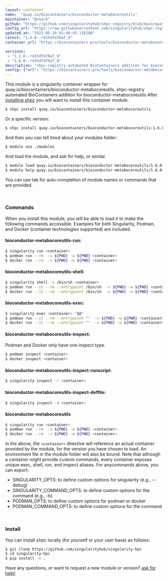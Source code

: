 ```yaml
---
layout: container
name:  "quay.io/biocontainers/bioconductor-metabocoreutils"
maintainer: "@vsoch"
github: "https://github.com/singularityhub/shpc-registry/blob/main/quay.io/biocontainers/bioconductor-metabocoreutils/container.yaml"
config_url: "https://raw.githubusercontent.com/singularityhub/shpc-registry/main/quay.io/biocontainers/bioconductor-metabocoreutils/container.yaml"
updated_at: "2023-05-10 02:40:45.118208"
latest: "1.6.0--r42hdfd78af_0"
container_url: "https://biocontainers.pro/tools/bioconductor-metabocoreutils"

versions:
 - "1.2.0--r41hdfd78af_0"
 - "1.6.0--r42hdfd78af_0"
description: "shpc-registry automated BioContainers addition for bioconductor-metabocoreutils"
config: {"url": "https://biocontainers.pro/tools/bioconductor-metabocoreutils", "maintainer": "@vsoch", "description": "shpc-registry automated BioContainers addition for bioconductor-metabocoreutils", "latest": {"1.6.0--r42hdfd78af_0": "sha256:094fe1539b1d940f4974b7f092c65dce4deb850b96cd009cc49082dc19b70cc6"}, "tags": {"1.2.0--r41hdfd78af_0": "sha256:4bd83e2bd44751fa7eb0a510554f97c5c0bf8af7bdc5af3beb34f854630b94b8", "1.6.0--r42hdfd78af_0": "sha256:094fe1539b1d940f4974b7f092c65dce4deb850b96cd009cc49082dc19b70cc6"}, "docker": "quay.io/biocontainers/bioconductor-metabocoreutils"}
---
```


This module is a singularity container wrapper for quay.io/biocontainers/bioconductor-metabocoreutils.
shpc-registry automated BioContainers addition for bioconductor-metabocoreutils
After [installing shpc](#install) you will want to install this container module:


```bash
$ shpc install quay.io/biocontainers/bioconductor-metabocoreutils
```

Or a specific version:

```bash
$ shpc install quay.io/biocontainers/bioconductor-metabocoreutils:1.6.0--r42hdfd78af_0
```

And then you can tell lmod about your modules folder:

```bash
$ module use ./modules
```

And load the module, and ask for help, or similar.

```bash
$ module load quay.io/biocontainers/bioconductor-metabocoreutils/1.6.0--r42hdfd78af_0
$ module help quay.io/biocontainers/bioconductor-metabocoreutils/1.6.0--r42hdfd78af_0
```

You can use tab for auto-completion of module names or commands that are provided.

<br>

### Commands

When you install this module, you will be able to load it to make the following commands accessible.
Examples for both Singularity, Podman, and Docker (container technologies supported) are included.

#### bioconductor-metabocoreutils-run:

```bash
$ singularity run <container>
$ podman run --rm  -v ${PWD} -w ${PWD} <container>
$ docker run --rm  -v ${PWD} -w ${PWD} <container>
```

#### bioconductor-metabocoreutils-shell:

```bash
$ singularity shell -s /bin/sh <container>
$ podman run --it --rm --entrypoint /bin/sh  -v ${PWD} -w ${PWD} <container>
$ docker run --it --rm --entrypoint /bin/sh  -v ${PWD} -w ${PWD} <container>
```

#### bioconductor-metabocoreutils-exec:

```bash
$ singularity exec <container> "$@"
$ podman run --it --rm --entrypoint ""  -v ${PWD} -w ${PWD} <container> "$@"
$ docker run --it --rm --entrypoint ""  -v ${PWD} -w ${PWD} <container> "$@"
```

#### bioconductor-metabocoreutils-inspect:

Podman and Docker only have one inspect type.

```bash
$ podman inspect <container>
$ docker inspect <container>
```

#### bioconductor-metabocoreutils-inspect-runscript:

```bash
$ singularity inspect -r <container>
```

#### bioconductor-metabocoreutils-inspect-deffile:

```bash
$ singularity inspect -d <container>
```



#### bioconductor-metabocoreutils

```bash
$ singularity run <container>
$ podman run --rm  -v ${PWD} -w ${PWD} <container>
$ docker run --rm  -v ${PWD} -w ${PWD} <container>
```


In the above, the `<container>` directive will reference an actual container provided
by the module, for the version you have chosen to load. An environment file in the
module folder will also be bound. Note that although a container
might provide custom commands, every container exposes unique exec, shell, run, and
inspect aliases. For anycommands above, you can export:

 - SINGULARITY_OPTS: to define custom options for singularity (e.g., --debug)
 - SINGULARITY_COMMAND_OPTS: to define custom options for the command (e.g., -b)
 - PODMAN_OPTS: to define custom options for podman or docker
 - PODMAN_COMMAND_OPTS: to define custom options for the command

<br>

### Install

You can install shpc locally (for yourself or your user base) as follows:

```bash
$ git clone https://github.com/singularityhub/singularity-hpc
$ cd singularity-hpc
$ pip install -e .
```

Have any questions, or want to request a new module or version? [ask for help!](https://github.com/singularityhub/singularity-hpc/issues)